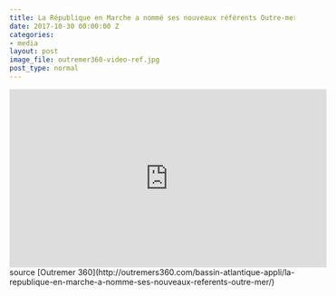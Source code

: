 ```yaml
---
title: La République en Marche a nommé ses nouveaux référents Outre-mer
date: 2017-10-30 00:00:00 Z
categories:
- media
layout: post
image_file: outremer360-video-ref.jpg
post_type: normal
---
```


<iframe width="560" height="315" src="https://www.youtube.com/embed/tIUzMYQWCwU?rel=0&amp;showinfo=0" frameborder="0" allowfullscreen></iframe>
source [Outremer 360](http://outremers360.com/bassin-atlantique-appli/la-republique-en-marche-a-nomme-ses-nouveaux-referents-outre-mer/)
